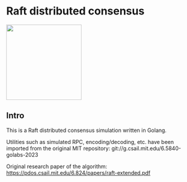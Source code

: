 # Raft distributed consensus

<a href="https://upload.wikimedia.org/wikipedia/commons/thumb/1/1b/Raft_Consensus_Algorithm_Mascot_on_transparent_background.svg/1200px-Raft_Consensus_Algorithm_Mascot_on_transparent_background.svg.png"><img width="200px" height="200px" src="https://upload.wikimedia.org/wikipedia/commons/thumb/1/1b/Raft_Consensus_Algorithm_Mascot_on_transparent_background.svg/1200px-Raft_Consensus_Algorithm_Mascot_on_transparent_background.svg.png" align="center" /></a>

## Intro

This is a Raft distributed consensus simulation written in Golang.

Utilities such as simulated RPC, encoding/decoding, etc. have been imported from the original MIT repository: git://g.csail.mit.edu/6.5840-golabs-2023

Original research paper of the algorithm: https://pdos.csail.mit.edu/6.824/papers/raft-extended.pdf
